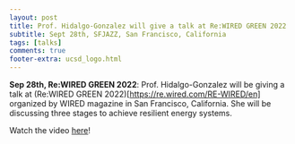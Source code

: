 ```yaml
---
layout: post
title: Prof. Hidalgo-Gonzalez will give a talk at Re:WIRED GREEN 2022
subtitle: Sept 28th, SFJAZZ, San Francisco, California
tags: [talks]
comments: true
footer-extra: ucsd_logo.html
---
```




**Sep 28th, Re:WIRED GREEN 2022**: Prof. Hidalgo-Gonzalez will be giving a talk at (Re:WIRED GREEN 2022)[https://re.wired.com/RE-WIRED/en] organized by WIRED
magazine in San Francisco, California. She will be discussing three stages to achieve resilient energy systems.

Watch the video [here](https://www.wired.com/video/watch/re-wired-green-2022-going-electric-isnt-enough-we-need-a-clean-resilient-energy-grid-to-run-it)!



